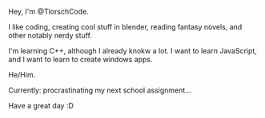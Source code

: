 Hey, I'm @TlorschCode.

I like coding, creating cool stuff in blender, reading fantasy novels, and other notably nerdy stuff.

I'm learning C++, although I already knokw a lot. I want to learn JavaScript, and I want to learn to create windows apps.

He/Him.

Currently: procrastinating my next school assignment...

Have a great day :D
